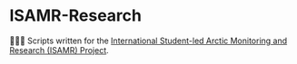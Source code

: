 # ISAMR-Research
🦌🐻‍❄️ Scripts written for the <a href="https://www.isamr.net/home">International Student-led Arctic Monitoring and Research (ISAMR) Project</a>.
